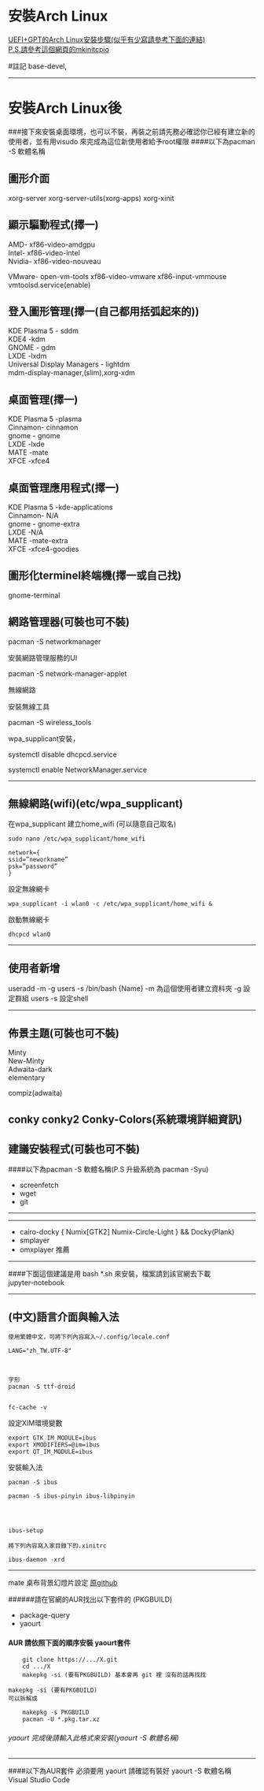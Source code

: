 安裝Arch Linux
====================
[UEFI+GPT的Arch Linux安裝步驟(似乎有少寫請參考下面的連結)](http://note.kurodigi.com/archlinux-uefi-install/)  
[P.S.請參考這個網頁的mkinitcpio](http://www.wlintmp.net/2014/02/arch-linux.html)  

#註記 base-devel,

---

安裝Arch Linux後
========================

###接下來安裝桌面環境，也可以不裝，再裝之前請先務必確認你已經有建立新的使用者，並有用visudo 來完成為這位新使用者給予root權限
####以下為pacman -S 軟體名稱

圖形介面
--------------------------
xorg-server xorg-server-utils(xorg-apps) xorg-xinit  

顯示驅動程式(擇一)
--------------------------
AMD- xf86-video-amdgpu  
Intel- xf86-video-intel  
Nvidia- xf86-video-nouveau

VMware- open-vm-tools
        xf86-video-vmware
        xf86-input-vmmouse
        vmtoolsd.service(enable)

登入圖形管理(擇一(自己都用括弧起來的))
--------------------------
KDE Plasma 5 - sddm  
KDE4 -kdm  
GNOME - gdm  
LXDE -lxdm  
Universal Display Managers - lightdm  
mdm-display-manager,(slim),xorg-xdm  


桌面管理(擇一)
--------------------------
KDE Plasma 5 -plasma  
Cinnamon- cinnamon  
gnome - gnome  
LXDE -lxde  
MATE -mate  
XFCE -xfce4  


桌面管理應用程式(擇一)
--------------------------
KDE Plasma 5 -kde-applications  
Cinnamon- N/A  
gnome - gnome-extra  
LXDE -N/A  
MATE -mate-extra  
XFCE -xfce4-goodies  


圖形化terminel終端機(擇一或自己找)
--------------------------
gnome-terminal  



網路管理器(可裝也可不裝)
--------------------------
pacman -S networkmanager  

安裝網路管理服務的UI  

pacman -S network-manager-applet  

無線網路  

安裝無線工具  

pacman -S wireless_tools  

wpa_supplicant安裝，


systemctl disable dhcpcd.service  


systemctl enable NetworkManager.service  


---

無線網路(wifi)(etc/wpa_supplicant)
--------

在wpa_supplicant
建立home_wifi (可以隨意自己取名)
```
sudo nano /etc/wpa_supplicant/home_wifi
```
```
network={
ssid=”neworkname”
psk=”password”
}
```

設定無線網卡
```
wpa_supplicant -i wlan0 -c /etc/wpa_supplicant/home_wifi &
```

啟動無線網卡
```
dhcpcd wlan0
```

---

使用者新增
---

useradd -m -g users -s /bin/bash {Name}
-m 為這個使用者建立資料夾
-g 設定群組 users
-s 設定shell

---

佈景主題(可裝也可不裝)
--------------------------
Minty  
New-Minty  
Adwaita-dark  
elementary

compiz(adwaita)

conky conky2 Conky-Colors(系統環境詳細資訊)
---

建議安裝程式(可裝也可不裝)
--------------------------
####以下為pacman -S 軟體名稱(P.S 升級系統為 pacman -Syu)  
* screenfetch  
* wget  
* git

---
---
* cairo-docky { Numix[GTK2] Numix-Circle-Light } && Docky(Plank)
* smplayer
* omxplayer  推薦
---
####下面這個建議是用 bash *.sh 來安裝，檔案請到該官網去下載  
jupyter-notebook  

-------------------

(中文)語言介面與輸入法
---

    使用繁體中文，可將下列內容寫入~/.config/locale.conf

    LANG="zh_TW.UTF-8"



    字形
    pacman -S ttf-droid


    fc-cache -v


設定XIM環境變數


    export GTK_IM_MODULE=ibus
    export XMODIFIERS=@im=ibus
    export QT_IM_MODULE=ibus

安裝輸入法

    pacman -S ibus

    pacman -S ibus-pinyin ibus-libpinyin 




    ibus-setup

    將下列內容寫入家目錄下的.xinitrc

    ibus-daemon -xrd



----

mate 桌布背景幻燈片設定 [原github](https://github.com/robertmodesty/make-slideshow-wallpaper/blob/master/mksldshw)


######請在官網的AUR找出以下套件的 (PKGBUILD)
* package-query  
* yaourt  


#### AUR 請依照下面的順序安裝 yaourt套件
```
	git clone https://.../X.git
	cd .../X
	makepkg -si (要有PKGBUILD) 基本會再 git 裡 沒有的話再找找
```

	makepkg -si (要有PKGBUILD)
	可以拆解成

```
	makepkg -s PKGBUILD
	pacman -U *.pkg.tar.xz
```

###### yaourt 完成後請輸入此格式來安裝(yaourt -S 軟體名稱)
  

---


####以下為AUR套件 必須要用 yaourt 請確認有裝好 yaourt -S 軟體名稱  
Visual Studio Code
